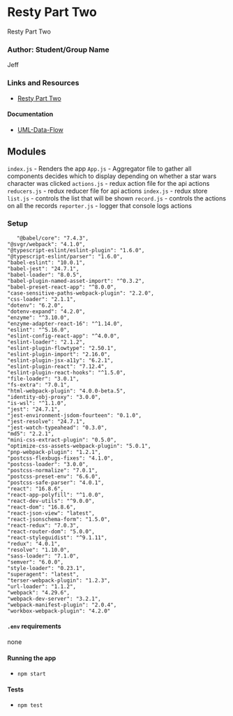 # Resty Part Two

Resty Part Two

### Author: Student/Group Name

Jeff

### Links and Resources

- [Resty Part Two]()

#### Documentation

- [UML-Data-Flow]()

## Modules

`index.js` - Renders the app
`App.js` - Aggregator file to gather all components decides which to display depending on whether a star wars character was clicked
`actions.js` - redux action file for the api actions
`reducers.js` - redux reducer file for api actions
`index.js` - redux store
`list.js` - controls the list that will be shown
`record.js` - controls the actions on all the records
`reporter.js` - logger that console logs actions

### Setup

       "@babel/core": "7.4.3",
    "@svgr/webpack": "4.1.0",
    "@typescript-eslint/eslint-plugin": "1.6.0",
    "@typescript-eslint/parser": "1.6.0",
    "babel-eslint": "10.0.1",
    "babel-jest": "24.7.1",
    "babel-loader": "8.0.5",
    "babel-plugin-named-asset-import": "^0.3.2",
    "babel-preset-react-app": "^8.0.0",
    "case-sensitive-paths-webpack-plugin": "2.2.0",
    "css-loader": "2.1.1",
    "dotenv": "6.2.0",
    "dotenv-expand": "4.2.0",
    "enzyme": "^3.10.0",
    "enzyme-adapter-react-16": "^1.14.0",
    "eslint": "^5.16.0",
    "eslint-config-react-app": "^4.0.0",
    "eslint-loader": "2.1.2",
    "eslint-plugin-flowtype": "2.50.1",
    "eslint-plugin-import": "2.16.0",
    "eslint-plugin-jsx-a11y": "6.2.1",
    "eslint-plugin-react": "7.12.4",
    "eslint-plugin-react-hooks": "^1.5.0",
    "file-loader": "3.0.1",
    "fs-extra": "7.0.1",
    "html-webpack-plugin": "4.0.0-beta.5",
    "identity-obj-proxy": "3.0.0",
    "is-wsl": "^1.1.0",
    "jest": "24.7.1",
    "jest-environment-jsdom-fourteen": "0.1.0",
    "jest-resolve": "24.7.1",
    "jest-watch-typeahead": "0.3.0",
    "md5": "2.2.1",
    "mini-css-extract-plugin": "0.5.0",
    "optimize-css-assets-webpack-plugin": "5.0.1",
    "pnp-webpack-plugin": "1.2.1",
    "postcss-flexbugs-fixes": "4.1.0",
    "postcss-loader": "3.0.0",
    "postcss-normalize": "7.0.1",
    "postcss-preset-env": "6.6.0",
    "postcss-safe-parser": "4.0.1",
    "react": "16.8.6",
    "react-app-polyfill": "^1.0.0",
    "react-dev-utils": "^9.0.0",
    "react-dom": "16.8.6",
    "react-json-view": "latest",
    "react-jsonschema-form": "1.5.0",
    "react-redux": "7.0.3",
    "react-router-dom": "5.0.0",
    "react-styleguidist": "^9.1.11",
    "redux": "4.0.1",
    "resolve": "1.10.0",
    "sass-loader": "7.1.0",
    "semver": "6.0.0",
    "style-loader": "0.23.1",
    "superagent": "latest",
    "terser-webpack-plugin": "1.2.3",
    "url-loader": "1.1.2",
    "webpack": "4.29.6",
    "webpack-dev-server": "3.2.1",
    "webpack-manifest-plugin": "2.0.4",
    "workbox-webpack-plugin": "4.2.0"

#### `.env` requirements

none

#### Running the app

- `npm start`

#### Tests

- `npm test`
